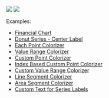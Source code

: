 <!-- default badges list -->
![](https://img.shields.io/endpoint?url=https://codecentral.devexpress.com/api/v1/VersionRange/312523335/22.1.3%2B)
[![](https://img.shields.io/badge/📖_How_to_use_DevExpress_Examples-e9f6fc?style=flat-square)](https://docs.devexpress.com/GeneralInformation/403183)
<!-- default badges end -->
Examples:

- [Financial Chart](./CS/FinancialChart)  
- [Donut Series - Center Label](./CS/DonutSeries-CenterLabel)  
- [Each Point Colorizer](./CS/ColorEachPointColorizer)  
- [Value Range Colorizer](./CS/ValueRangeColorizer) 
- [Custom Point Colorizer](./CS/CustomPointColorizer) 
- [Index Based Custom Point Colorizer](./CS/IndexBasedCustomPointColorizer) 
- [Custom Value Range Colorizer](./CS/CustomValueRangeColorizer) 
- [Line Segment Colorizer](./CS/LineSegmentColorizer)  
- [Area Segment Colorizer](./CS/AreaSegmentColorizer)
- [Custom Text for Series Labels](./CS/PieSeries-CustomLabels)
